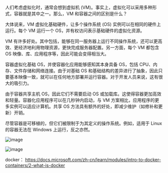 人们考虑虚拟化时，通常会想到虚拟机 (VM)。事实上，虚拟化可以采用多种形式，容器就是其中之一。那么，VM 和容器之间的区别是什么？

大体说来，VM 虚拟化基础硬件，让多个操作系统 (OS) 实例可以在相同的硬件上运行。每个 VM 运行一个 OS，并有权访问表示基础硬件的虚拟化资源。

VM 有许多好处。其中包括，能够在同一服务器上运行不同操作系统，还可以更高效、更经济地利用物理资源，更快完成服务器配置。另一方面，每个 VM 都包含 OS 映像、库、应用程序等，因此可能会变得相当大。

容器虚拟化基础 OS，并使容器化应用能够感知其本身具备 OS，包括 CPU、内存、文件存储和网络连接。由于对基础 OS 和基础结构的差异进行了抽象，因此只要基本映像一致，就可以在任何地方部署并运行容器。对于开发人员来说，这有很大的吸引力。

由于容器共享主机 OS，因此它们不需要启动 OS 或加载库。这使得容器更加高效和轻量。容器化应用程序可以在几秒钟内启动，与 VM 方案相比，应用程序的更多实例可以适应计算机。共享 OS 方法具有额外的好处，即减少维护（如修补和更新）开销。

尽管容器是可移植的，但它们被限制于为其定义的操作系统。例如，适用于 Linux 的容器无法在 Windows 上运行，反之亦然。

![image](https://azurecomcdn.azureedge.net/cvt-5a6d098bd41d86e10abc9c93a784dea7f4f9eccc980ab08c0ffe9f3c2412a6e8/images/page/overview/what-is-a-container/valprop1.svg)

![image](https://azurecomcdn.azureedge.net/cvt-5a6d098bd41d86e10abc9c93a784dea7f4f9eccc980ab08c0ffe9f3c2412a6e8/images/page/overview/what-is-a-container/valprop2.svg)

docker：
https://docs.microsoft.com/zh-cn/learn/modules/intro-to-docker-containers/2-what-is-docker
